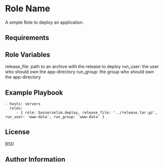 Role Name
=========

A simple Role to deploy an application.


Requirements
------------

Role Variables
--------------
release_file: path to an archive with the release to deploy
run_user: the user who should own the app-directory
run_group: the group who should own the app-directory


Example Playbook
----------------

    - hosts: servers
      roles:
         - { role: basserselim.deploy, release_file: '../release.tar.gz', run_user: 'www-data', run_group: 'www-data' }

License
-------

BSD

Author Information
------------------

